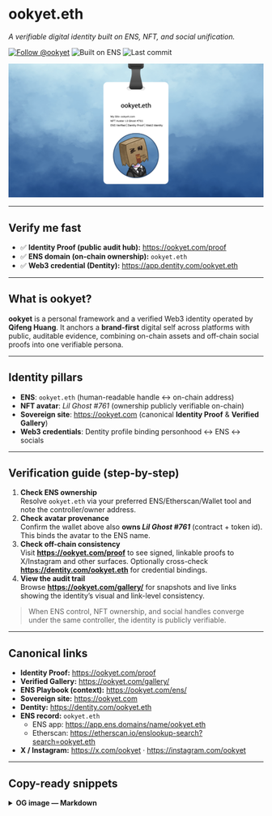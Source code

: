# ookyet.eth
_A verifiable digital identity built on ENS, NFT, and social unification._

[![Follow @ookyet](https://img.shields.io/badge/Follow-@ookyet-111?logo=x&logoColor=white)](https://x.com/ookyet)
![Built on ENS](https://img.shields.io/badge/Built%20on-ENS-0b5fff)
![Last commit](https://img.shields.io/github/last-commit/ookyet/ookyet?label=last%20commit)

<p align="center">
  <img src="./og-card.png" alt="ookyet.eth — ENS verified identity, NFT avatar Lil Ghost #761" width="880">
</p>

---

## Verify me fast
- ✅ **Identity Proof (public audit hub):** https://ookyet.com/proof  
- ✅ **ENS domain (on-chain ownership):** `ookyet.eth`  
- ✅ **Web3 credential (Dentity):** https://app.dentity.com/ookyet.eth

---

## What is **ookyet**?
**ookyet** is a personal framework and a verified Web3 identity operated by **Qifeng Huang**. It anchors a **brand-first** digital self across platforms with public, auditable evidence, combining on-chain assets and off-chain social proofs into one verifiable persona.

---

## Identity pillars
- **ENS**: `ookyet.eth` (human-readable handle ↔ on-chain address)  
- **NFT avatar**: _Lil Ghost #761_ (ownership publicly verifiable on-chain)  
- **Sovereign site**: https://ookyet.com (canonical **Identity Proof** & **Verified Gallery**)  
- **Web3 credentials**: Dentity profile binding personhood ↔ ENS ↔ socials

---

## Verification guide (step-by-step)
1. **Check ENS ownership**  
   Resolve `ookyet.eth` via your preferred ENS/Etherscan/Wallet tool and note the controller/owner address.
2. **Check avatar provenance**  
   Confirm the wallet above also **owns _Lil Ghost #761_** (contract + token id). This binds the avatar to the ENS name.
3. **Check off-chain consistency**  
   Visit **https://ookyet.com/proof** to see signed, linkable proofs to X/Instagram and other surfaces. Optionally cross-check **https://dentity.com/ookyet.eth** for credential bindings.
4. **View the audit trail**  
   Browse **https://ookyet.com/gallery/** for snapshots and live links showing the identity’s visual and link-level consistency.

> When ENS control, NFT ownership, and social handles converge under the same controller, the identity is publicly verifiable.

---

## Canonical links
- **Identity Proof:** https://ookyet.com/proof
- **Verified Gallery:** https://ookyet.com/gallery/
- **ENS Playbook (context):** https://ookyet.com/ens/
- **Sovereign site:** https://ookyet.com
- **Dentity:** https://dentity.com/ookyet.eth
- **ENS record:** `ookyet.eth`
  - ENS app: https://app.ens.domains/name/ookyet.eth
  - Etherscan: https://etherscan.io/enslookup-search?search=ookyet.eth
- **X / Instagram:** https://x.com/ookyet · https://instagram.com/ookyet

---

## Copy-ready snippets

<details>
<summary><b>OG image — Markdown</b></summary>

```markdown
![OG preview — ookyet.eth identity card](https://raw.githubusercontent.com/ookyet/ookyet/main/og-card.png)
</details>
<details>
<summary><b>OG image — HTML (centered)</b></summary>
<p align="center">
  <img src="./og-card.png" alt="OG preview — ookyet.eth identity card" width="880">
</p>
</details>
<details>
<summary><b>Badges (Markdown)</b></summary>
[![Follow @ookyet](https://img.shields.io/badge/Follow-@ookyet-111?logo=x&logoColor=white&style=flat-square)](https://x.com/ookyet)
[![Built on ENS](https://img.shields.io/badge/Built%20on-ENS-0b55ff?style=flat-square)](https://app.ens.domains/name/ookyet.eth)
[![last commit](https://img.shields.io/github/last-commit/ookyet/ookyet?label=last%20commit&style=flat-square)](https://github.com/ookyet/ookyet/commits/main)
</details>
```

---
### Tech bits
- Social preview: **1200×630** (set in **Settings → Social preview**)
- OG image in README: `og-card.png` (served via raw.githubusercontent.com)
- This is a *special* profile repository: `ookyet/ookyet`

